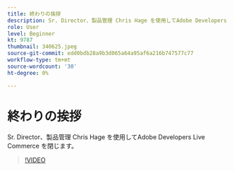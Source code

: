 ```yaml
---
title: 終わりの挨拶
description: Sr. Director、製品管理 Chris Hage を使用してAdobe Developers Live Commerce を閉じます。
role: User
level: Beginner
kt: 9787
thumbnail: 340625.jpeg
source-git-commit: edd0bdb28a9b3d065a64a95af6a216b747577c77
workflow-type: tm+mt
source-wordcount: '30'
ht-degree: 0%

---
```


# 終わりの挨拶

Sr. Director、製品管理 Chris Hage を使用してAdobe Developers Live Commerce を閉じます。

>[!VIDEO](https://video.tv.adobe.com/v/340625/?quality=12&learn=on)

